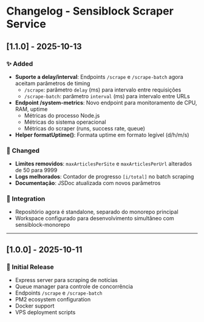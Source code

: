 # Changelog - Sensiblock Scraper Service

## [1.1.0] - 2025-10-13

### ✨ Added
- **Suporte a delay/interval**: Endpoints `/scrape` e `/scrape-batch` agora aceitam parâmetros de timing
  - `/scrape`: parâmetro `delay` (ms) para intervalo entre requisições
  - `/scrape-batch`: parâmetro `interval` (ms) para intervalo entre URLs
- **Endpoint /system-metrics**: Novo endpoint para monitoramento de CPU, RAM, uptime
  - Métricas do processo Node.js
  - Métricas do sistema operacional
  - Métricas do scraper (runs, success rate, queue)
- **Helper formatUptime()**: Formata uptime em formato legível (d/h/m/s)

### 🔧 Changed
- **Limites removidos**: `maxArticlesPerSite` e `maxArticlesPerUrl` alterados de 50 para 9999
- **Logs melhorados**: Contador de progresso `[i/total]` no batch scraping
- **Documentação**: JSDoc atualizada com novos parâmetros

### 🎯 Integration
- Repositório agora é standalone, separado do monorepo principal
- Workspace configurado para desenvolvimento simultâneo com sensiblock-monorepo

---

## [1.0.0] - 2025-10-11

### 🚀 Initial Release
- Express server para scraping de notícias
- Queue manager para controle de concorrência
- Endpoints `/scrape` e `/scrape-batch`
- PM2 ecosystem configuration
- Docker support
- VPS deployment scripts
